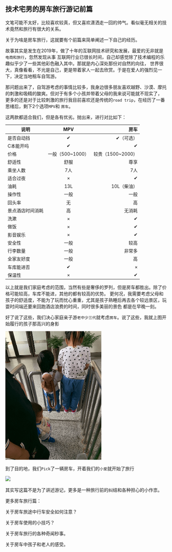 技术宅男的房车旅行游记前篇
--

文笔可能不太好，比较喜欢较真，但又喜欢潇洒走一回的帅气。看似毫无相关的技术竟然和旅行有很大的关系。

关于为啥是房车旅行，这就要有个前篇来简单阐述一下自己的经历。

故事其实是发生在2019年，做了十年的互联网技术研究和发展，最爱的无非就是`电商和旅行`，忽然发现从事
互联网行业已很长时间，自己却感觉除了技术编程的乐趣似乎少了一些其他彩色融入其中。那就是内心深处那份对自然的向往，
世界很大，真像看看，不光是自己，更是带着家人一起去欣赏。于是在爱人的强烈见一下，决定当地租车自驾游。

那问题出来了，自驾游考虑的事情比较多，我身边很多朋友喜欢越野、沙漠、摩托的刺激和吸精的酸爽。但对于有多个小孩并带着父母的我来说可能就不现实了，
更多的还是对于比较刺激的旅行我目前喜欢还是传统的`road trip`，在经历了一番思绪后，剩下2个选项`MPV`和 `房车`。

这两款都适合我们，但是各有优劣。抛出来，进行对比如下：

说明|MPV|房车
--|:--:|--:
是否自动挡|✔|✔（可选）
C本能开吗|✔|✔
价格|一般（500~1000）|较贵（1500~2000）
舒适性|舒服|尊享
乘坐人数|7人|7人
适合过夜|×|✔
油耗|13L|10L（柴油）
操作性|一般|一般
回头率|无|高
景点酒店时间消耗|高|无消耗
洗漱|×|✔
做饭|×|✔
影音娱乐|×|✔
安全性|一般|较高
行李数量|一般|非常多
全家友好度|一般|高
车库能进否|✔|×
保温性|×|✔


以上就是我们家庭考虑的范围，当然有些是奢侈的罗列，但是房车都胜出。除了价格可能较高，车库不能进，其他的都有较高的优势。
更何况，我需要考虑父母和孩子的舒适度，不能为了玩而忧心重重，尤其是孩子熟睡后再去各个较远景区，玩耍时间端还要来回跑酒店浪费的时间，同时很多美丽的景色
都是在早晚一刻。

好了说了这些，我们决心家庭亲子游`老中少三代`就考虑`房车`。说了这些，我就上图开始履行的孩子那高兴的身影


![](./roadTrip/1.png)

到了目的地，我们`Pick`了一辆房车，开着我们的`小爱`就开始了旅行


![](./roadTrip/2.png)

其实写这篇不是为了讲述游记，更多是一种旅行前的纠结和各种担心的小作祟。

更多房车旅行篇：

关于房车旅途中行车安全如何注意？

关于房车使用的小技巧？

关于房车旅行的各种奇闻秒事。

关于房车中孩子和老人的感受。




